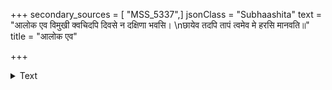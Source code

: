 +++
secondary_sources = [ "MSS_5337",]
jsonClass = "Subhaashita"
text = "आलोक एव विमुखी क्वचिदपि दिवसे न दक्षिणा भवसि।  \nछायेव तदपि तापं त्वमेव मे हरसि मानवति॥"
title = "आलोक एव"

+++

<details><summary>Text</summary>

आलोक एव विमुखी क्वचिदपि दिवसे न दक्षिणा भवसि।  
छायेव तदपि तापं त्वमेव मे हरसि मानवति॥
</details>
